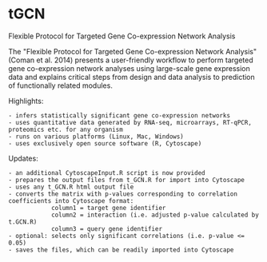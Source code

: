 # tGCN
Flexible Protocol for Targeted Gene Co-expression Network Analysis

The "Flexible Protocol for Targeted Gene Co-expression Network Analysis" (Coman et al. 2014) presents a user-friendly workflow to perform targeted gene co-expression network analyses using large-scale gene expression data and explains critical steps from design and data analysis to prediction of functionally related modules.

Highlights:

    - infers statistically significant gene co-expression networks
    - uses quantitative data generated by RNA-seq, microarrays, RT-qPCR, proteomics etc. for any organism
    - runs on various platforms (Linux, Mac, Windows)
    - uses exclusively open source software (R, Cytoscape)
    
Updates:

    - an additional CytoscapeInput.R script is now provided 
    - prepares the output files from t_GCN.R for import into Cytoscape
    - uses any t_GCN.R html output file
    - converts the matrix with p-values corresponding to correlation coefficients into Cytoscape format:
                column1 = target gene identifier                                   
                column2 = interaction (i.e. adjusted p-value calculated by t.GCN.R) 
                column3 = query gene identifier   
    - optional: selects only significant correlations (i.e. p-value <= 0.05)
    - saves the files, which can be readily imported into Cytoscape
